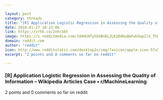 ```yaml
---

layout: post
category: threads
title: "[R] Application Logistic Regression in Assessing the Quality of Information"
date: 2018-01-27 10:23:06
link: https://vrhk.co/2nhc56t
image: https://i.redditmedia.com/Jd4HCHTy5bSBn6L2LKzDdHuQmFwU4ap1ld_ThLnUUyg.jpg?w=216&s=b5ccacca46c09cce6d6736396858e3cb
domain: reddit.com
author: "reddit"
icon: http://www.redditstatic.com/desktop2x/img/favicon/apple-icon-57x57.png
excerpt: "2 points and 0 comments so far on reddit"

---
```


### [R] Application Logistic Regression in Assessing the Quality of Information – Wikipedia Articles Case • r/MachineLearning

2 points and 0 comments so far on reddit